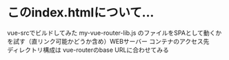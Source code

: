 # このindex.htmlについて...
vue-srcでビルドしてみた my-vue-router-lib.js のファイルをSPAとして動くかを試す（直リンク可能かどうか含め）WEBサーバー コンテナのアクセス先  
ディレクトリ構成は vue-routerのbase URLに合わせてみる